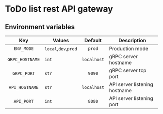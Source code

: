 # ToDo list rest API gateway

## Environment variables

|       Key       | Values               |   Default   | Description                   |
|:---------------:|----------------------|:-----------:|-------------------------------|
|   `ENV_MODE`    | `local`,`dev`,`prod` |   `prod`    | Production mode               |
| `GRPC_HOSTNAME` | `int`                | `localhost` | gRPC server hostname          |
|   `GRPC_PORT`   | `str`                |   `9090`    | gRPC server tcp port          |
| `API_HOSTNAME`  | `str`                | `localhost` | API server listening hostname |
|   `API_PORT`    | `int`                |   `8080`    | API server listening port     |





